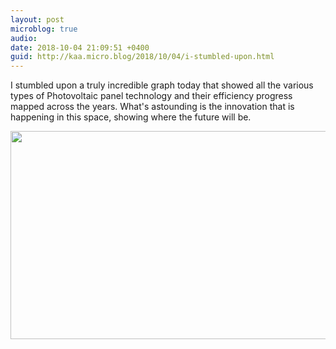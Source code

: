 ```yaml
---
layout: post
microblog: true
audio: 
date: 2018-10-04 21:09:51 +0400
guid: http://kaa.micro.blog/2018/10/04/i-stumbled-upon.html
---
```

I stumbled upon a truly incredible graph today that showed all the various types of Photovoltaic panel technology and their efficiency progress mapped across the years. What's astounding is the innovation that is happening in this space, showing where the future will be.

<img src="https://www.kaa.bz/uploads/2018/35f115b2b3.jpg" width="600" height="333" />
